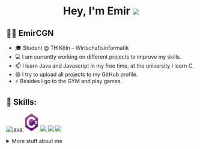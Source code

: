 <h1 align="center">Hey, I'm Emir <img src="https://user-images.githubusercontent.com/1303154/88677602-1635ba80-d120-11ea-84d8-d263ba5fc3c0.gif" width="28px"></h1>


## 🙋‍♂️ EmirCGN

- 🎓 Student @ TH Köln – Wirtschaftsinformatik
- 💻 I am currently working on different projects to improve my skills.
- 📫 I learn Java and Javascript in my free time, at the university I learn C.
- 😄 I try to upload all projects to my GitHub profile.
- ⚡ Besides I go to the GYM and play games.

## 🚀 Skills:

<p align="left"> 
     <a href="https://www.w3schools.com//" target="_blank" rel="noreferrer"> <img src="https://cdn-icons-png.flaticon.com/512/226/226777.png" alt="java" width="40" height="48"/> </a> <a height="48"/> </a>
     <a href="https://www.w3schools.com/cs/" target="_blank" rel="noreferrer"> <img src="https://raw.githubusercontent.com/devicons/devicon/master/icons/csharp/csharp-original.svg" alt="csharp" width="40" height="48"/> </a> <a height="48"/> </a>
    <a href="https://www.w3.org/html/" target="_blank"> <img src="https://img.icons8.com/color/48/000000/html-5.png"/> </a> 
    <a href="https://www.w3schools.com/css/" target="_blank"> <img src="https://img.icons8.com/color/48/000000/css3.png"/> </a> 
    <a href="https://www.w3schools.com/c/" target="_blank"> <img src="https://img.icons8.com/color/48/000000/c.png"/> </a>
 


<details>
<summary>
  More stuff about me
</summary>

## Profile Visit-Counter:

![](https://komarev.com/ghpvc/?username=EmirCGN&style=for-the-badge)





## 📊 MY STATS:


![EmirCGN's Stats](https://github-readme-stats.vercel.app/api?username=EmirCGN&show_icons=true&bg_color=0D1117&color=5BCDEC&line=5BCDEC&point=FFFFFF&hide_border=true)
![EmirCGN](https://github-readme-stats.vercel.app/api/top-langs/?username=EmirCGN&bg_color=0D1117&hide_border=true)

</details>
